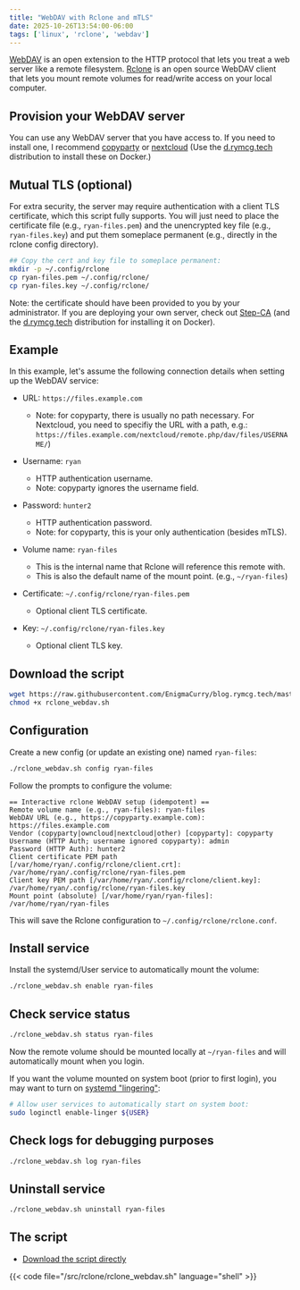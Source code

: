 ```yaml
---
title: "WebDAV with Rclone and mTLS"
date: 2025-10-26T13:54:00-06:00
tags: ['linux', 'rclone', 'webdav']
---
```


[WebDAV](https://datatracker.ietf.org/doc/html/rfc4918) is an open
extension to the HTTP protocol that lets you treat a web server like a
remote filesystem. [Rclone](https://rclone.org/) is an open source
WebDAV client that lets you mount remote volumes for read/write access
on your local computer.

## Provision your WebDAV server

You can use any WebDAV server that you have access to. If you need to
install one, I recommend
[copyparty](https://github.com/9001/copyparty) or
[nextcloud](https://nextcloud.com/) (Use the
[d.rymcg.tech](https://github.com/enigmaCurry/d.rymcg.tech?tab=readme-ov-file#readme)
distribution to install these on Docker.)

## Mutual TLS (optional)

For extra security, the server may require authentication with a
client TLS certificate, which this script fully supports. You will
just need to place the certificate file (e.g., `ryan-files.pem`) and
the unencrypted key file (e.g., `ryan-files.key`) and put them
someplace permanent (e.g., directly in the rclone config directory).

```bash
## Copy the cert and key file to someplace permanent:
mkdir -p ~/.config/rclone
cp ryan-files.pem ~/.config/rclone/
cp ryan-files.key ~/.config/rclone/
```

Note: the certificate should have been provided to you by your
administrator. If you are deploying your own server, check out
[Step-CA](https://smallstep.com/docs/step-ca/) (and the
[d.rymcg.tech](https://github.com/EnigmaCurry/d.rymcg.tech)
distribution for installing it on Docker).

## Example

In this example, let's assume the following connection details when
setting up the WebDAV service:

 * URL: `https://files.example.com` 
   * Note: for copyparty, there is usually no path necessary. For
     Nextcloud, you need to specifiy the URL with a path, e.g.:
     `https://files.example.com/nextcloud/remote.php/dav/files/USERNAME/`)

 * Username: `ryan`
   * HTTP authentication username.
   * Note: copyparty ignores the username field.
   
 * Password: `hunter2`
   * HTTP authentication password.
   * Note: for copyparty, this is your only authentication (besides mTLS).
   
 * Volume name: `ryan-files`
   * This is the internal name that Rclone will reference this remote with.
   * This is also the default name of the mount point. (e.g.,
     `~/ryan-files`)
     
 * Certificate: `~/.config/rclone/ryan-files.pem`
   * Optional client TLS certificate.
   
 * Key: `~/.config/rclone/ryan-files.key`
   * Optional client TLS key.

## Download the script

```bash
wget https://raw.githubusercontent.com/EnigmaCurry/blog.rymcg.tech/master/src/rclone/rclone_webdav.sh
chmod +x rclone_webdav.sh
```

## Configuration

Create a new config (or update an existing one) named `ryan-files`:

```bash
./rclone_webdav.sh config ryan-files
```

Follow the prompts to configure the volume:

```
== Interactive rclone WebDAV setup (idempotent) ==
Remote volume name (e.g., ryan-files): ryan-files
WebDAV URL (e.g., https://copyparty.example.com): https://files.example.com
Vendor (copyparty|owncloud|nextcloud|other) [copyparty]: copyparty
Username (HTTP Auth; username ignored copyparty): admin
Password (HTTP Auth): hunter2
Client certificate PEM path [/var/home/ryan/.config/rclone/client.crt]: /var/home/ryan/.config/rclone/ryan-files.pem
Client key PEM path [/var/home/ryan/.config/rclone/client.key]: /var/home/ryan/.config/rclone/ryan-files.key
Mount point (absolute) [/var/home/ryan/ryan-files]: /var/home/ryan/ryan-files
```

This will save the Rclone configuration to
`~/.config/rclone/rclone.conf`.

## Install service

Install the systemd/User service to automatically mount the volume:

```bash
./rclone_webdav.sh enable ryan-files
```

## Check service status

```bash
./rclone_webdav.sh status ryan-files
```

Now the remote volume should be mounted locally at `~/ryan-files` and
will automatically mount when you login.

If you want the volume mounted on system boot (prior to first login),
you may want to turn on [systemd
"lingering"](https://wiki.archlinux.org/title/Systemd/User#Automatic_start-up_of_systemd_user_instances):

```bash
# Allow user services to automatically start on system boot:
sudo loginctl enable-linger ${USER}
```

## Check logs for debugging purposes

```bash
./rclone_webdav.sh log ryan-files
```

## Uninstall service

```bash
./rclone_webdav.sh uninstall ryan-files
```

## The script

 * [Download the script directly](https://raw.githubusercontent.com/EnigmaCurry/blog.rymcg.tech/master/src/rclone/rclone_webdav.sh)

{{< code file="/src/rclone/rclone_webdav.sh" language="shell" >}}
